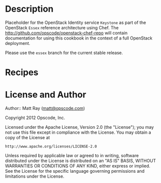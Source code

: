 Description
===========
Placeholder for the OpenStack Identity service `Keystone` as part of the OpenStack `Essex` reference architecture using Chef. The http://github.com/opscode/openstack-chef-repo will contain documentation for using this cookbook in the context of a full OpenStack deployment.

Please use the `essex` branch for the current stable release.

Recipes
=======

License and Author
==================

Author:: Matt Ray (<matt@opscode.com>)

Copyright 2012 Opscode, Inc.

Licensed under the Apache License, Version 2.0 (the "License");
you may not use this file except in compliance with the License.
You may obtain a copy of the License at

    http://www.apache.org/licenses/LICENSE-2.0

Unless required by applicable law or agreed to in writing, software
distributed under the License is distributed on an "AS IS" BASIS,
WITHOUT WARRANTIES OR CONDITIONS OF ANY KIND, either express or implied.
See the License for the specific language governing permissions and
limitations under the License.


